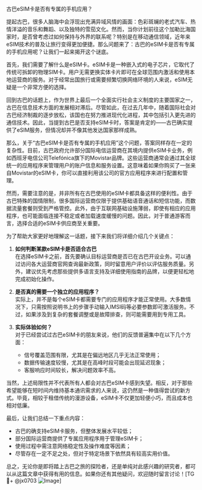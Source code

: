 古巴eSIM卡是否有专属的手机应用？

提起古巴，很多人脑海中会浮现出充满异域风情的画面：色彩斑斓的老式汽车、热情洋溢的音乐和舞蹈、以及独特的雪茄文化。然而，当你计划前往这个加勒比海国家时，是否曾考虑过如何保持与外界的联系呢？特别是在移动通信领域，近年来eSIM技术的普及让旅行变得更加便捷。那么问题来了：古巴的eSIM卡是否有专属的手机应用呢？让我们一起来揭开这个谜底。

首先，我们需要了解什么是eSIM卡。eSIM卡是一种嵌入式的电子芯片，它取代了传统可拆卸的物理SIM卡。用户无需更换实体卡片即可在全球范围内激活和使用本地运营商的服务。对于经常出国旅行或需要频繁切换网络环境的人来说，eSIM无疑是一个非常方便的选择。

回到古巴的话题上，作为世界上最后一个全面实行社会主义制度的主要国家之一，古巴在信息技术方面的发展相对滞后。尽管如此，在过去几年中，随着国际社会对古巴经济制裁的逐步放松，该国也在努力推进现代化进程，其中包括引入更先进的通信技术。因此，当提到古巴是否支持eSIM卡时，答案是肯定的——古巴确实提供了eSIM服务，但情况却并不像其他发达国家那样成熟。

那么，关于“古巴eSIM卡是否有专属的手机应用”这个问题，答案同样存在一定的复杂性。目前，古巴政府允许部分国际电信运营商在其境内提供eSIM卡业务，例如西班牙电信公司Telefónica旗下的Movistar品牌。这些运营商通常会通过其全球统一的应用程序来管理用户的账户信息和服务设置。这意味着如果你购买了一张来自Movistar的eSIM卡，你可以直接利用该公司的官方应用程序来进行配置和管理。

然而，需要注意的是，并非所有在古巴使用的eSIM卡都具备这样的便利性。由于古巴特殊的国情限制，很多国际运营商仅限于提供基础语音通话和短信功能，而数据流量套餐则受到严格管控。此外，由于互联网基础设施薄弱，即使有相应的应用程序，也可能面临连接不稳定或者加载速度缓慢的问题。因此，对于普通游客而言，选择合适的eSIM卡供应商至关重要。

为了帮助大家更好地理解这一话题，接下来我们将详细介绍几个关键点：

1. **如何判断某款eSIM卡是否适合古巴**  
   在选择eSIM卡之前，首先要确认目标运营商是否已在古巴开设业务。可以通过访问各大运营商官网查询最新政策，同时留意用户评价以评估服务质量。另外，建议优先考虑那些提供多语言支持及详细使用指南的品牌，以便更轻松地完成初始化操作。

2. **是否真的需要一个独立的应用程序？**  
   实际上，并不是每个eSIM卡都需要专门的应用程序才能正常使用。大多数情况下，只需按照说明书上的步骤手动输入IMSI码等必要参数即可激活服务。不过，如果涉及到复杂的套餐调整或是故障排查，则可能需要用到专用工具。

3. **实际体验如何？**  
   对于已经尝试过古巴eSIM卡的朋友来说，他们的反馈普遍集中在以下几个方面：
   - 信号覆盖范围有限，尤其是在偏远地区几乎无法正常使用；
   - 数据传输速度较慢，尤其是在高峰时段可能会出现延迟现象；
   - 客服响应时间较长，解决问题效率不高。

当然，上述局限性并不代表所有人都会对古巴eSIM卡感到失望。相反，对于那些希望能够在短时间内维持基本通讯需求的人来说，这仍然是一种值得尝试的新方式。毕竟，相较于租借传统的漫游设备，eSIM卡不仅更加轻便小巧，而且成本也相对低廉。

最后，让我们总结一下重点内容：
- 古巴的确支持eSIM卡服务，但整体发展水平较低；
- 部分国际运营商提供了专属应用程序用于管理eSIM卡；
- 使用过程中需注意网络稳定性及操作难度等因素；
- 尽管存在一定不足之处，但对于特定场景下依然具有较高实用价值。

总之，无论你是即将踏上古巴之旅的探险者，还是单纯对此感兴趣的研究者，都可以从这篇文章中获得有用的信息。如果你还有其他疑问，欢迎随时留言讨论！[TG💪+ @jx0703 ![Image](https://github.com/user-attachments/assets/dbca1d08-cadb-493c-b0ec-ad6f7a83f270)]
